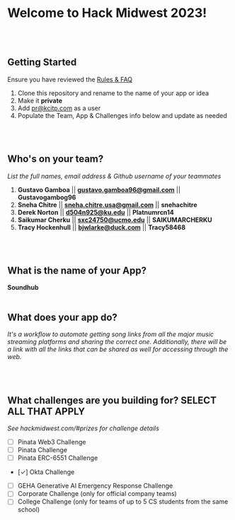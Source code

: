 # Welcome to Hack Midwest 2023!
<br /><br />


## Getting Started
Ensure you have reviewed the [Rules & FAQ](https://hackmidwest.com/#faq)
1. Clone this repository and rename to the name of your app or idea
2. Make it **private**
3. Add pr@kcitp.com as a user
4. Populate the Team, App & Challenges info below and update as needed

<br /><br />

## Who's on your team?
*List the full names,  email address & Github username of your teammates*

1.   **Gustavo Gamboa** || **gustavo.gamboa96@gmail.com** || **Gustavogambog96**
2.   **Sneha Chitre** || **sneha.chitre.usa@gmail.com** || **snehachitre**
3.   **Derek Norton** || **d504n925@ku.edu** || **Platnumrcn14**
4.   **Saikumar Cherku** || **sxc24750@ucmo.edu** || **SAIKUMARCHERKU**
5.   **Tracy Hockenhull** || **bjwlarke@duck.com** || **Tracy58468**


<br /><br />


## What is the name of your App?
**Soundhub**
<br /><br />
## What does your app do?
*It's a workflow to automate getting song links from all the major music streaming platforms and sharing the correct one. Additionally, there will be a link with all the links that can be shared as well for accessing through the web.*

<br /><br />


## What challenges are you building for? SELECT ALL THAT APPLY
*See hackmidwest.com/#prizes for challenge details*
- [ ]  Pinata Web3 Challenge
- [ ]  Pinata Challenge
- [ ]  Pinata ERC-6551 Challenge
- [✓]  Okta Challenge
- [ ]  GEHA Generative AI Emergency Response Challenge
- [ ]  Corporate Challenge (only for official company teams)
- [ ]  College Challenge (only for teams of up to 5 CS students from the same school)

<br /><br />





